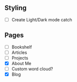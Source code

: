 ## Styling
- [ ] Create Light/Dark mode catch

## Pages
- [ ] Bookshelf
- [ ] Articles
- [ ] Projects
- [x] About Me
- [ ] Custom word cloud?
- [x] Blog